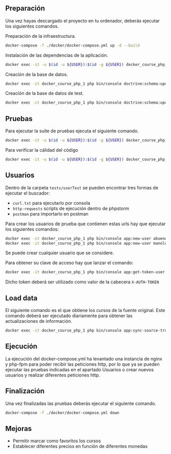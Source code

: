 
## Preparación

Una vez hayas descargado el proyecto en tu ordenador, deberás ejecutar los siguientes comandos.

Preparación de la infraestructura.

```bash
docker-compose -f ./docker/docker-compose.yml up -d --build
```

Instalación de las dependencias de la aplicación.

```bash
docker exec -it -u $(id -u ${USER}):$(id -g ${USER}) docker_course_php_1 php /var/www/composer.phar install
```

Creación de la base de datos.

```bash
docker exec -it docker_course_php_1 php bin/console doctrine:schema:update --force
```

Creación de la base de datos de test.

```bash
docker exec -it docker_course_php_1 php bin/console doctrine:schema:update --force --env=test
```

## Pruebas

Para ejecutar la suite de pruebas ejecuta el siguiente comando.

```bash
docker exec -it -u $(id -u ${USER}):$(id -g ${USER}) docker_course_php_1 php /var/www/composer.phar run-tests
```

Para verificar la cálidad del código

```bash
docker exec -it -u $(id -u ${USER}):$(id -g ${USER}) docker_course_php_1 php /var/www/composer.phar check-style
```

## Usuarios

Dentro de la carpeta `tests/userTest` se pueden encontrar tres formas de ejecutar el buscador: 

- `curl.txt` para ejecutarlo por consola
- `http-requests` scripts de ejecución dentro de phpstorm
- `postman` para importarlo en postman

Para crear los usuarios de prueba que contienen estas urls hay que ejecutar los siguientes comandos:

```bash
docker exec -it docker_course_php_1 php bin/console app:new-user abuenosvinos
docker exec -it docker_course_php_1 php bin/console app:new-user manolo
```

Se puede crear cualquier usuario que se considere.

Para obtener su clave de acceso hay que lanzar el comando:

```bash
docker exec -it docker_course_php_1 php bin/console app:get-token-user abuenosvinos
```

Dicho token deberá ser utilizado como valor de la cabecera `X-AUTH-TOKEN`

## Load data

El siguiente comando es el que obtiene los cursos de la fuente original. Este comando deberá ser ejecutado diariamente para obtener las actualizaciones de información.

```bash
docker exec -it docker_course_php_1 php bin/console app:sync-source-truth
```

## Ejecución

La ejecución del docker-compose.yml ha levantado una instancia de nginx y php-fpm para poder recibir las peticiones http, por lo que ya se pueden ejecutar las pruebas indicadas en el apartado Usuarios o crear nuevos usuarios y realizar diferentes peticiones http.

## Finalización

Una vez finalizadas las pruebas deberás ejecutar el siguiente comando.

```bash
docker-compose -f ./docker/docker-compose.yml down
```

## Mejoras

- Permitir marcar como favoritos los cursos
- Establecer diferentes precios en función de diferentes monedas

